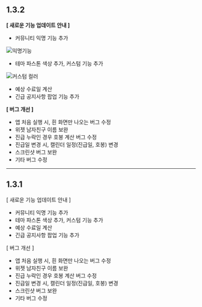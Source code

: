## 1.3.2

**[ 새로운 기능 업데이트 안내 ]**

- 커뮤니티 익명 기능 추가 

![익명기능](https://user-images.githubusercontent.com/59416592/94258339-ab5dff80-ff67-11ea-8f8d-baa1d40e4a6a.png)

- 테마 파스톤 색상 추가, 커스텀 기능 추가 

![커스텀 컬러](https://user-images.githubusercontent.com/59416592/94337264-2c7acc80-0024-11eb-9212-e8748eb2665d.png)

- 예상 수료일 계산 
- 긴급 공지사항 팝업 기능 추가 

**[ 버그 개선 ]**
- 앱 처음 실행 시, 흰 화면만 나오는 버그 수정 
- 위젯 남자친구 이름 보완
- 진급 누락인 경우 호봉 계산 버그 수정
- 진급일 변경 시, 캘린더 일정(진급일, 호봉) 변경
- 스크린샷 버그 보완
- 기타 버그 수정

--------



## 1.3.1

[ 새로운 기능 업데이트 안내 ]
- 커뮤니티 익명 기능 추가 
- 테마 파스톤 색상 추가, 커스텀 기능 추가 
- 예상 수료일 계산 
- 긴급 공지사항 팝업 기능 추가 

[ 버그 개선 ]
- 앱 처음 실행 시, 흰 화면만 나오는 버그 수정 
- 위젯 남자친구 이름 보완
- 진급 누락인 경우 호봉 계산 버그 수정
- 진급일 변경 시, 캘린더 일정(진급일, 호봉) 변경
- 스크린샷 버그 보완
- 기타 버그 수정
